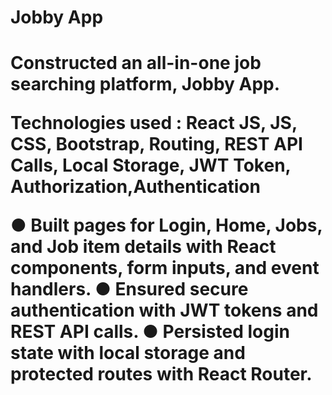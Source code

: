 <h1>Jobby App<h1/>

Constructed an all-in-one job searching platform, Jobby App.

Technologies used : React JS, JS, CSS, Bootstrap, Routing, REST API Calls, Local Storage, JWT Token, Authorization,Authentication

● Built pages for Login, Home, Jobs, and Job item details with React components, form inputs, and event handlers.
● Ensured secure authentication with JWT tokens and REST API calls.
● Persisted login state with local storage and protected routes with React Router.
